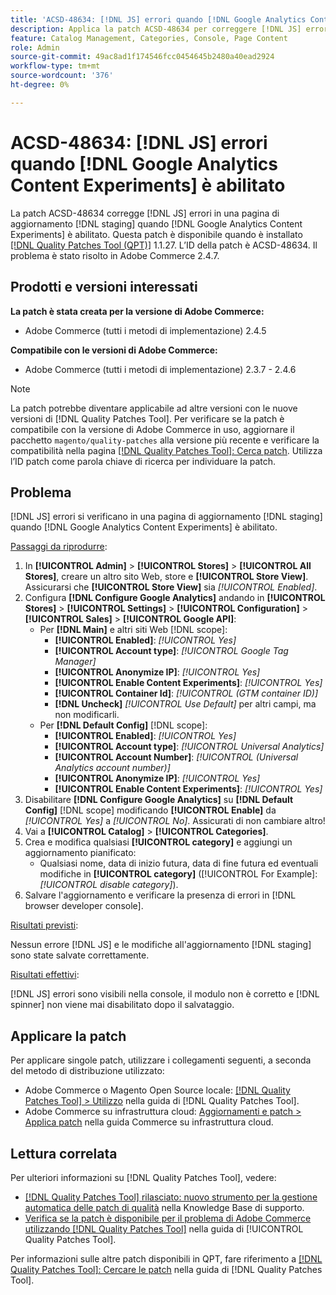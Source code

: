 ```yaml
---
title: 'ACSD-48634: [!DNL JS] errori quando [!DNL Google Analytics Content Experiments] abilitato'
description: Applica la patch ACSD-48634 per correggere [!DNL JS] errori in una  [!DNL staging] pagina di aggiornamento quando [!DNL Google Analytics Content Experiments] è abilitato.
feature: Catalog Management, Categories, Console, Page Content
role: Admin
source-git-commit: 49ac8ad1f174546fcc0454645b2480a40ead2924
workflow-type: tm+mt
source-wordcount: '376'
ht-degree: 0%

---
```


# ACSD-48634: [!DNL JS] errori quando [!DNL Google Analytics Content Experiments] è abilitato

La patch ACSD-48634 corregge [!DNL JS] errori in una pagina di aggiornamento [!DNL staging] quando [!DNL Google Analytics Content Experiments] è abilitato. Questa patch è disponibile quando è installato [[!DNL Quality Patches Tool (QPT)]](https://experienceleague.adobe.com/en/docs/commerce-knowledge-base/kb/announcements/commerce-announcements/magento-quality-patches-released-new-tool-to-self-serve-quality-patches) 1.1.27. L’ID della patch è ACSD-48634. Il problema è stato risolto in Adobe Commerce 2.4.7.

## Prodotti e versioni interessati

**La patch è stata creata per la versione di Adobe Commerce:**

* Adobe Commerce (tutti i metodi di implementazione) 2.4.5

**Compatibile con le versioni di Adobe Commerce:**

* Adobe Commerce (tutti i metodi di implementazione) 2.3.7 - 2.4.6

>[!NOTE]
>
>La patch potrebbe diventare applicabile ad altre versioni con le nuove versioni di [!DNL Quality Patches Tool]. Per verificare se la patch è compatibile con la versione di Adobe Commerce in uso, aggiornare il pacchetto `magento/quality-patches` alla versione più recente e verificare la compatibilità nella pagina [[!DNL Quality Patches Tool]: Cerca patch](https://experienceleague.adobe.com/tools/commerce-quality-patches/index.html). Utilizza l’ID patch come parola chiave di ricerca per individuare la patch.

## Problema

[!DNL JS] errori si verificano in una pagina di aggiornamento [!DNL staging] quando [!DNL Google Analytics Content Experiments] è abilitato.

<u>Passaggi da riprodurre</u>:

1. In **[!UICONTROL Admin]** > **[!UICONTROL Stores]** > **[!UICONTROL All Stores]**, creare un altro sito Web, store e **[!UICONTROL Store View]**. Assicurarsi che **[!UICONTROL Store View]** sia *[!UICONTROL Enabled]*.
1. Configura **[!DNL Configure Google Analytics]** andando in **[!UICONTROL Stores]** > **[!UICONTROL Settings]** > **[!UICONTROL Configuration]** > **[!UICONTROL Sales]** > **[!UICONTROL Google API]**:
   * Per **[!DNL Main]** e altri siti Web [!DNL scope]:
      * **[!UICONTROL Enabled]**: *[!UICONTROL Yes]*
      * **[!UICONTROL Account type]**: *[!UICONTROL Google Tag Manager]*
      * **[!UICONTROL Anonymize IP]**: *[!UICONTROL Yes]*
      * **[!UICONTROL Enable Content Experiments]**: *[!UICONTROL Yes]*
      * **[!UICONTROL Container Id]**: *[!UICONTROL (GTM container ID)]*
      * **[!DNL Uncheck]** *[!UICONTROL Use Default]* per altri campi, ma non modificarli.
   * Per **[!DNL Default Config]** [!DNL scope]:
      * **[!UICONTROL Enabled]**: *[!UICONTROL Yes]*
      * **[!UICONTROL Account type]**: *[!UICONTROL Universal Analytics]*
      * **[!UICONTROL Account Number]**: *[!UICONTROL (Universal Analytics account number)]*
      * **[!UICONTROL Anonymize IP]**: *[!UICONTROL Yes]*
      * **[!UICONTROL Enable Content Experiments]**: *[!UICONTROL Yes]*
1. Disabilitare **[!DNL Configure Google Analytics]** su **[!DNL Default Config]** [!DNL scope] modificando **[!UICONTROL Enable]** da *[!UICONTROL Yes]* a *[!UICONTROL No]*. Assicurati di non cambiare altro!
1. Vai a **[!UICONTROL Catalog]** > **[!UICONTROL Categories]**.
1. Crea e modifica qualsiasi **[!UICONTROL category]** e aggiungi un aggiornamento pianificato:
   * Qualsiasi nome, data di inizio futura, data di fine futura ed eventuali modifiche in **[!UICONTROL category]** ([!UICONTROL For Example]: *[!UICONTROL disable category]*).
1. Salvare l&#39;aggiornamento e verificare la presenza di errori in [!DNL browser developer console].

<u>Risultati previsti</u>:

Nessun errore [!DNL JS] e le modifiche all&#39;aggiornamento [!DNL staging] sono state salvate correttamente.

<u>Risultati effettivi</u>:

[!DNL JS] errori sono visibili nella console, il modulo non è corretto e [!DNL spinner] non viene mai disabilitato dopo il salvataggio.

## Applicare la patch

Per applicare singole patch, utilizzare i collegamenti seguenti, a seconda del metodo di distribuzione utilizzato:

* Adobe Commerce o Magento Open Source locale: [[!DNL Quality Patches Tool] > Utilizzo](https://experienceleague.adobe.com/docs/commerce-operations/tools/quality-patches-tool/usage.html) nella guida di [!DNL Quality Patches Tool].
* Adobe Commerce su infrastruttura cloud: [Aggiornamenti e patch > Applica patch](https://experienceleague.adobe.com/docs/commerce-cloud-service/user-guide/develop/upgrade/apply-patches.html) nella guida Commerce su infrastruttura cloud.

## Lettura correlata

Per ulteriori informazioni su [!DNL Quality Patches Tool], vedere:

* [[!DNL Quality Patches Tool] rilasciato: nuovo strumento per la gestione automatica delle patch di qualità](https://experienceleague.adobe.com/en/docs/commerce-knowledge-base/kb/announcements/commerce-announcements/magento-quality-patches-released-new-tool-to-self-serve-quality-patches) nella Knowledge Base di supporto.
* [Verifica se la patch è disponibile per il problema di Adobe Commerce utilizzando  [!DNL Quality Patches Tool]](/help/tools/quality-patches-tool/patches-available-in-qpt/check-patch-for-magento-issue-with-magento-quality-patches.md) nella guida di [!UICONTROL Quality Patches Tool].


Per informazioni sulle altre patch disponibili in QPT, fare riferimento a [[!DNL Quality Patches Tool]: Cercare le patch](https://experienceleague.adobe.com/tools/commerce-quality-patches/index.html) nella guida di [!DNL Quality Patches Tool].
